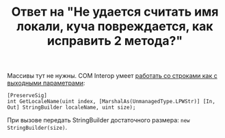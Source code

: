 ﻿---
title: "Ответ на \"Не удается считать имя локали, куча повреждается, как исправить 2 метода?\""
se.owner.user_id: 240512
se.owner.display_name: "MSDN.WhiteKnight"
se.owner.link: "https://ru.stackoverflow.com/users/240512/msdn-whiteknight"
se.answer_id: 979564
se.question_id: 979477
se.post_type: answer
se.score: 1
se.is_accepted: True
---
<p>Массивы тут не нужны. COM Interop умеет <a href="https://docs.microsoft.com/ru-ru/dotnet/framework/interop/default-marshaling-for-strings#fixed-length-string-buffers" rel="nofollow noreferrer">работать со строками как с выходными параметрами</a>:</p>

<pre><code>[PreserveSig]
int GetLocaleName(uint index, [MarshalAs(UnmanagedType.LPWStr)] [In, Out] StringBuilder localeName, uint size);
</code></pre>

<p>При вызове передать StringBuilder достаточного размера: <code>new StringBuilder(size)</code>.</p>
